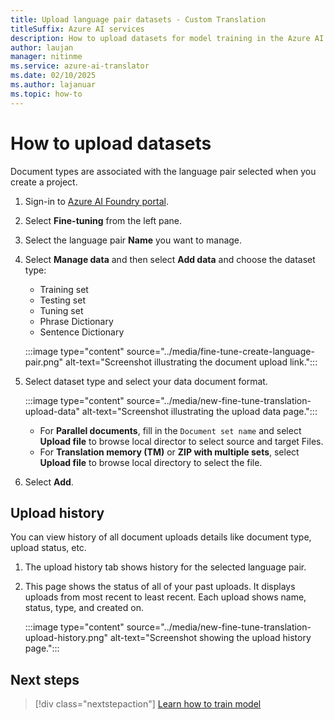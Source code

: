 ```yaml
---
title: Upload language pair datasets - Custom Translation
titleSuffix: Azure AI services
description: How to upload datasets for model training in the Azure AI Custom Translation.
author: laujan
manager: nitinme
ms.service: azure-ai-translator
ms.date: 02/10/2025
ms.author: lajanuar
ms.topic: how-to
---
```


# How to upload datasets

Document types are associated with the language pair selected when you create a project.

1. Sign-in to [Azure AI Foundry portal](https://ai.azure.com/). 

1. Select **Fine-tuning** from the left pane.

1. Select the language pair **Name** you want to manage.

1. Select **Manage data** and then select **Add data** and choose the dataset type:

    - Training set
    - Testing set
    - Tuning set
    - Phrase Dictionary
    - Sentence Dictionary

   :::image type="content" source="../media/fine-tune-create-language-pair.png" alt-text="Screenshot illustrating the document upload link.":::

1. Select dataset type and select your data document format.

   :::image type="content" source="../media/new-fine-tune-translation-upload-data" alt-text="Screenshot illustrating the upload data page.":::

    - For **Parallel documents**, fill in the `Document set name` and select **Upload file** to browse local director to select source and target Files.
    - For **Translation memory (TM)** or **ZIP with multiple sets**, select **Upload file** to browse local directory to select the file.

1. Select **Add**.


## Upload history

You can view history of all document uploads details like document type, upload status, etc.

1. The upload history tab shows history for the selected language pair.

2. This page shows the status of all of your past uploads. It displays
    uploads from most recent to least recent. Each upload shows name, status, type, and created on.

   :::image type="content" source="../media/new-fine-tune-translation-upload-history.png" alt-text="Screenshot showing the upload history page.":::

## Next steps

> [!div class="nextstepaction"]
> [Learn how to train model](../azure-ai-foundry/how-to-custom-translation-train-model.md)